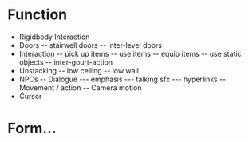 # Function
- Rigidbody Interaction
- Doors
-- stairwell doors
-- inter-level doors
- Interaction
-- pick up items
-- use items
-- equip items
-- use static objects
-- inter-gourt-action
- Unstacking
-- low ceiling
-- low wall
- NPCs
-- Dialogue
--- emphasis
--- talking sfx
--- hyperlinks
-- Movement / action
-- Camera motion
- Cursor

# Form...
